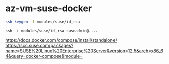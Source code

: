 # az-vm-suse-docker


```sh
ssh-keygen -f modules/suse/id_rsa
```



```
ssh -i modules/suse/id_rsa suseadmin@....
```

https://docs.docker.com/compose/install/standalone/
https://scc.suse.com/packages?name=SUSE%20Linux%20Enterprise%20Server&version=12.5&arch=x86_64&query=docker-compose&module=
